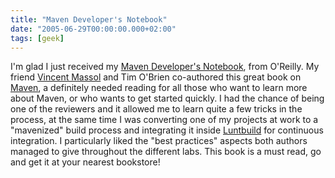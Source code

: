 ```yaml
---
title: "Maven Developer's Notebook"
date: "2005-06-29T00:00:00.000+02:00"
tags: [geek]
---
```


I'm glad I just received my [Maven Developer's Notebook](http://mavenbook.xwiki.com/xwiki/bin/view/Main/Book), from O'Reilly. My friend [Vincent Massol](http://blogs.codehaus.org/people/vmassol/) and Tim O'Brien co-authored this great book on [Maven](http://maven.apache.org/), a definitely needed reading for all those who want to learn more about Maven, or who wants to get started quickly. I had the chance of being one of the reviewers and it allowed me to learn quite a few tricks in the process, at the same time I was converting one of my projects at work to a "mavenized" build process and integrating it inside [Luntbuild](http://www.pmease.com/luntbuild/) for continuous integration. I particularly liked the "best practices" aspects both authors managed to give throughout the different labs. This book is a must read, go and get it at your nearest bookstore!